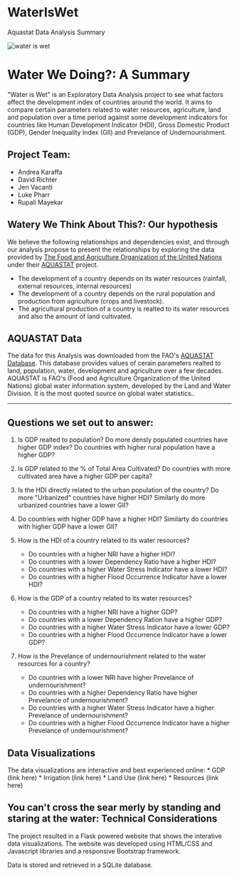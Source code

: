 # WaterIsWet
Aquastat Data Analysis Summary

![water is wet](../images/wateriswet.jpg)
# Water We Doing?: A Summary

"Water is Wet" is an Exploratory Data Analysis project to see what factors affect the development index of countries around the world. It aims to compare certain parameters related to water resources, agriculture, land and population over a time period against some development indicators for countries like Human Development Indicator (HDI), Gross Domestic Product (GDP), Gender Inequality Index (GII) and Prevelance of Undernourishment.

## Project Team:
* Andrea Karaffa
* David Richter
* Jen Vacanti
* Luke Pharr
* Rupali Mayekar

## Watery We Think About This?: Our hypothesis
We believe the following relationships and dependencies exist, and through our analysis propose to present the relationships by exploring the data provided by [The Food and Agriculture Organization of the United Nations](http://www.fao.org/home/en/) under their [AQUASTAT](http://www.fao.org/nr/water/aquastat/main/index.stm) project. 

* The development of a country depends on its water resources (rainfall, external resources, internal resources)
* The development of a country depends on the rural population and production from agriculture (crops and livestock). 
* The agricultural production of a country is realted to its water resources and also the amount of land cultivated.

## AQUASTAT Data

The data for this Analysis was downloaded from the FAO's [AQUASTAT Database](http://www.fao.org/nr/water/aquastat/data/query/index.html?lang=en). This database provides values of cerain parameters realted to land, population, water, development and agriculture over a few decades. AQUASTAT is FAO's (Food and Agriculture Organization of the United Nations) global water information system, developed by the Land and Water Division. It is the most quoted source on global water statistics..

---
## Questions we set out to answer:

1. Is GDP realted to population? Do more densly populated countries have higher GDP index? Do countries with higher rural population have a higher GDP?

2. Is GDP related to the % of Total Area Cultivated? Do countries with more cultivated area have a higher GDP per capita?

3. Is the HDI directly related to the urban population of the country? Do more "Urbanized" countries have higher HDI? Similarly do more urbanized countries have a lower GII?

4. Do countries with higher GDP have a higher HDI? Similarty do countries with higher GDP have a lower GII?

5. How is the HDI of a country related to its water resources?
    * Do countries with a higher NRI have a higher HDI?
    * Do countries with a lower Dependency Ratio have a higher HDI?
    * Do countries with a higher Water Stress Indicator have a lower HDI?
    * Do countries with a higher Flood Occurrence Indicator have a lower HDI?

6. How is the GDP of a country related to its water resources?
    * Do countries with a higher NRI have a higher GDP?
    * Do countries with a lower Dependency Ration have a higher GDP?
    * Do countries with a higher Water Stress Indicator have a lower GDP?
    * Do countries with a higher Flood Occurrence Indicator have a lower GDP?

7. How is the Prevelance of undernourishment related to the water resources for a country?
    * Do countries with a lower NRI have higher Prevelance of undernourishment?
    * Do countries with a higher Dependency Ratio have higher Prevelance of undernourishment?
    * Do countries with a higher Water Stress Indicator have a higher Prevelance of undernourishment?
    * Do countries with a higher Flood Occurrence Indicator have a higher Prevelance of undernourishment?

## Data Visualizations
The data visualizations are interactive and best experienced online:
    * GDP (link here)
    * Irrigation (link here)
    * Land Use (link here)
    * Resources (link here)

## You can't cross the sear merly by standing and staring at the water: Technical Considerations

The project resulted in a Flask powered website that shows the interative data visualizations. The website was developed using HTML/CSS and Javascript libraries and a responsive Bootstrap framework. 

Data is stored and retrieved in a SQLite database. 




